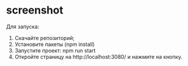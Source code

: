 # screenshot
Для запуска: 
  1) Скачайте репозиторий;
  2) Установите пакеты (npm install)
  3) Запустите проект: npm run start
  4) Откройте страницу на http://localhost:3080/ и нажмите на кнопку.
